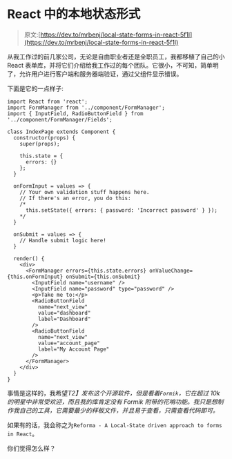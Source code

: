 # React 中的本地状态形式

> 原文:[https://dev.to/mrbenj/local-state-forms-in-react-5f1l](https://dev.to/mrbenj/local-state-forms-in-react-5f1l)

从我工作过的前几家公司，无论是自由职业者还是全职员工，我都移植了自己的小 React 表单库，并将它们介绍给我工作过的每个团队。它很小，不可知，简单明了，允许用户进行客户端和服务器端验证，通过父组件显示错误。

下面是它的一点样子:

```
import React from 'react';
import FormManager from '../component/FormManager';
import { InputField, RadioButtonField } from '../component/FormManager/Fields';

class IndexPage extends Component {
  constructor(props) {
    super(props);

    this.state = {
      errors: {}
    };
  }

  onFormInput = values => {
    // Your own validation stuff happens here.
    // If there's an error, you do this:
    /*
      this.setState({ errors: { password: 'Incorrect password' } });
    */
  }

  onSubmit = values => {
    // Handle submit logic here!
  }

  render() {
    <div>
      <FormManager errors={this.state.errors} onValueChange={this.onFormInput} onSubmit={this.onSubmit}
        <InputField name="username" />
        <InputField name="password" type="password" />
        <p>Take me to:</p>
        <RadioButtonField 
          name="next_view" 
          value="dashboard" 
          label="Dashboard"
        />
        <RadioButtonField 
          name="next_view" 
          value="account_page" 
          label="My Account Page" 
        />
      </FormManager>
    </div>
  }
} 
```

事情是这样的，我希望*T2】发布这个开源软件，但是看着`Formik`，它在超过 10k 的明星中非常受欢迎，而且我的库肯定没有 Formik 附带的花哨功能。我只是想制作我自己的工具，它需要最少的样板文件，并且易于查看，只需查看代码即可。*

如果有的话，我会称之为`Reforma - A Local-State driven approach to forms in React`。

你们觉得怎么样？